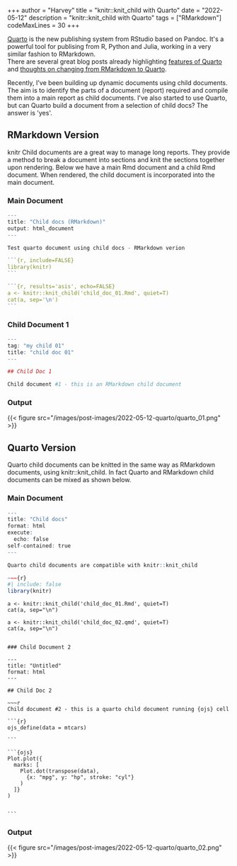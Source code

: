 +++
author = "Harvey"
title = "knitr::knit_child with Quarto"
date = "2022-05-12"
description = "knitr::knit_child with Quarto"
tags = ["RMarkdown"]
codeMaxLines = 30
+++

[Quarto](https://quarto.org/) is the new publishing system from RStudio based on Pandoc.  It's a powerful tool for publising from R, Python and Julia, working in a very similar fashion to RMarkdown.  
There are several great blog posts already highlighting [features of Quarto](https://www.apreshill.com/blog/2022-04-we-dont-talk-about-quarto/) and [thoughts on changing from RMarkdown to Quarto](https://www.njtierney.com/post/2022/04/11/rmd-to-qmd/).

Recently, I've been building up dynamic documents using child documents.  The aim is to identify the parts of a document (report) required and compile them into a main report as child documents.  I've also started to use Quarto, but can Quarto build a document from a selection of child docs?  The answer is 'yes'.

## RMarkdown Version

knitr Child documents are a great way to manage long reports.  They provide a method to break a document into sections and knit the sections together upon rendering.  Below we have a main Rmd document and a child Rmd document.  When rendered, the child document is incorporated into the main document.

### Main Document

~~~r
---
title: "Child docs (RMarkdown)"
output: html_document
---

Test quarto document using child docs - RMarkdown verion

```{r, include=FALSE}
library(knitr)
```

```{r, results='asis', echo=FALSE}
a <- knitr::knit_child('child_doc_01.Rmd', quiet=T)
cat(a, sep='\n')
```
~~~

### Child Document 1

```r
---
tag: "my child 01"
title: "child doc 01"
---

## Child Doc 1

Child document #1 - this is an RMarkdown child document
```

### Output

{{< figure src="/images/post-images/2022-05-12-quarto/quarto_01.png" >}}

## Quarto Version

Quarto child documents can be knitted in the same way as RMarkdown documents, using knitr::knit_child.  In fact Quarto and RMarkdown child documents can be mixed as shown below.

### Main Document

```r
---
title: "Child docs"
format: html
execute: 
  echo: false
self-contained: true
---

Quarto child documents are compatible with knitr::knit_child

~~~{r}
#| include: false
library(knitr)

```

```{r, results='asis'}
a <- knitr::knit_child('child_doc_01.Rmd', quiet=T)
cat(a, sep="\n")
```

```{r, results='asis'}
a <- knitr::knit_child('child_doc_02.qmd', quiet=T)
cat(a, sep="\n")
```
~~~

### Child Document 2

---
title: "Untitled"
format: html
---

## Child Doc 2

~~~r
Child document #2 - this is a quarto child document running {ojs} cell

```{r}
ojs_define(data = mtcars)

```

```{ojs}
Plot.plot({
  marks: [
    Plot.dot(transpose(data), 
      {x: "mpg", y: "hp", stroke: "cyl"}
    )
  ]}
)


```
~~~

### Output

{{< figure src="/images/post-images/2022-05-12-quarto/quarto_02.png" >}}
